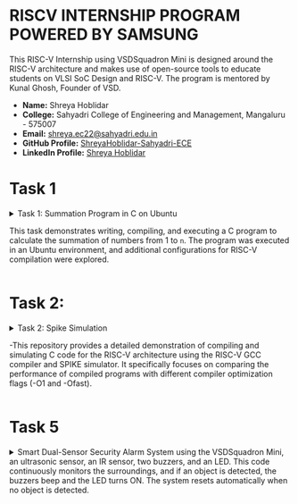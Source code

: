 # RISCV INTERNSHIP PROGRAM POWERED BY SAMSUNG 
This RISC-V Internship using VSDSquadron Mini is designed around the RISC-V architecture and makes use of open-source tools to educate students on VLSI SoC Design and RISC-V. The program is mentored by Kunal Ghosh, Founder of VSD.


- **Name:** Shreya Hoblidar 
- **College:** Sahyadri College of Engineering and Management, Mangaluru - 575007  
- **Email:** [shreya.ec22@sahyadri.edu.in](mailto:shreya.ec22@sahyadri.edu.in)  
- **GitHub Profile:** [ShreyaHoblidar-Sahyadri-ECE](https://github.com/ShreyaHoblidar-Sahyadri-ECE)  
- **LinkedIn Profile:** [Shreya Hoblidar](https://www.linkedin.com/in/shreyahoblidar/)

# Task 1
<details>
<summary> Task 1: Summation Program in C on Ubuntu

This task demonstrates writing, compiling, and executing a C program to calculate the summation of numbers from 1 to `n`. The program was executed in an Ubuntu environment, and additional configurations for RISC-V compilation were explored.

</summary>
---

## Steps Performed

### 1. **Installing Text Editor (`leafpad`)**
- Attempted to open a file using the `leafpad` text editor.
- The command `leafpad` was not found, so it was installed using:
  ```bash
  sudo apt install leafpad

![Installing Text Editor](https://github.com/ShreyaHoblidar-Sahyadri-ECE/ShreyaHoblidar/blob/6d8a613923f4dcdb28f42944381870f95b76b432/Task1/task%201.png)

### 2. **Write the C program***
```bash
  leafpad sum1ton.c
```
![C Program code](https://github.com/ShreyaHoblidar-Sahyadri-ECE/ShreyaHoblidar/blob/e49b71ae766534af43542706462726dfcff2fac5/Task1/task11.png)

### 3.Compile and run the program:
```bash
gcc sum1ton.c
./a.out
```
### 4.Cross-compile for RISC-V:
-Install riscv64-unknown-elf-gcc.
-Use the following command to compile:
```bash
 riscv64-unknown-elf-gcc -O1 -mabi=lp64 -march=rv64i -o sum1ton.o sum1ton.c
```
-Verify the object file:
```bash
ls -ltr sum1ton.o
```
![Screenshot 3](https://github.com/ShreyaHoblidar-Sahyadri-ECE/ShreyaHoblidar/blob/c575a7a47de52a4622779829d5055f15e6648b63/Task1/task01.png)
![Screenshot 4](https://github.com/ShreyaHoblidar-Sahyadri-ECE/ShreyaHoblidar/blob/95288b8154562f58a43bc94a63d45badede232e8/Task1/task111.png)
![Screenshot 5](https://github.com/ShreyaHoblidar-Sahyadri-ECE/ShreyaHoblidar/blob/7c449bece1095d4c13b83986f9fcd41a5d74fda1/Task1/task1111.png)
</details>

# Task 2:
<details>
  <summary> Task 2: Spike Simulation

-This repository provides a detailed demonstration of compiling and simulating C code for the RISC-V architecture using the RISC-V GCC compiler and SPIKE simulator. It specifically focuses on comparing the performance of compiled programs with different compiler optimization flags (-O1 and -Ofast).
</summary>

### Objective
- Understand how to compile a simple C program for the RISC-V architecture.
- Use RISC-V GCC to compile the program with different optimization levels (-O1 and -Ofast).
- Analyze the performance of the program using the SPIKE simulator.
- Compare the assembly output and program execution flow with different optimization levels.

###  Compile Using RISC-V GCC
- The C program is compiled using the riscv64-unknown-elf-gcc compiler. The target architecture is rv64i (64-bit RISC-V) and the ABI is lp64.

- Compile with -O1 Optimization:
To compile with basic optimization (-O1), use the following command:
```bash
 riscv64-unknown-elf-gcc -O1 -mabi=lp64 -march=rv64i -o swift.o swift.c
```
### Disassemble Object File:
- To view the assembly code generated by the compiler, use the following command:
 ```bash
riscv64-unknown-elf-objdump -d swift.o
```
- We can also minimize the output for easier reading:
  ```bash
   riscv64-unknown-elf-objdump -d swift.o | less

![Screenshot 1](https://github.com/ShreyaHoblidar-Sahyadri-ECE/ShreyaHoblidar/blob/675ffc0eaa81ebd3ee3de85fb6412c27552b5dcf/Task2/1.jpg)

### Run SPIKE Simulation
- To simulate the compiled RISC-V program in non-debug mode, use the following command:
  ```bash
  spike pk swift.o
  
</details>

# Task 5
<details>
 <summary>  Smart Dual-Sensor Security Alarm System using the VSDSquadron Mini, an ultrasonic sensor, an IR sensor, two buzzers, and an LED. This code continuously monitors the surroundings, and if an object is detected, the buzzers beep and the LED turns ON. The system resets automatically when no object is detected.</summary>

 # Smart Dual-Sensor Security Alarm System

## Overview
This project is a Smart Dual-Sensor Security Alarm System that continuously monitors for intruders using both an ultrasonic sensor and an IR sensor. If any object is detected within a predefined range, the system will activate two buzzers as an alarm and turn on an LED as a visual warning. The system runs automatically without requiring any manual activation or push button.

### Key Features:
- Automated Intruder Detection: Uses both an ultrasonic sensor and an IR sensor to detect objects.
- Dual-Stage Alert System:
  If an object is detected by either sensor, the LED turns ON and both buzzers sound an alarm.
- Continuous Monitoring: The system runs 24/7 without needing manual activation.
- Versatile Applications: Can be used for home security, restricted area monitoring, or smart door alarms.
  
## Components Required
- *VSD Squadron Mini*
- *Ultrasonic Sensor* 
- LED* (to display the output)
- *Breadboard*
- *IR Sensor*
- *Jumper wires*
- *VS Code* (for software development)
- *PlatformIO* (multi-framework professional IDE)

## How It Works
- The system continuously monitors the surroundings.
- If the ultrasonic sensor detects an object within 20 cm, it triggers the alarm.
- If the IR sensor detects movement or an object, it also triggers the alarm.
- When an intruder is detected, both buzzers will beep repeatedly, and the LED will turn ON.
- The alarm stops when no object is detected by both sensors.

![Circuit diagram](Task 5/duoble_smart.png)

## Code
# Working of code
- Initial Setup:
Configures GPIO pins for LED, buzzers, ultrasonic sensor, and IR sensor.
The LED and buzzers are initially off.

-Continuous Monitoring:
The system constantly checks for objects using ultrasonic and IR sensors.
The ultrasonic sensor measures distance and returns the value in centimeters.
The IR sensor detects nearby objects (it outputs LOW when something is detected).
Alarm Activation:
If the distance is less than 20 cm or the IR sensor detects an object, the LED turns ON and both buzzers beep in a pattern.

-Alarm Deactivation:
If no object is detected, the LED and buzzers remain OFF.

## Program
``` bash
#include <ch32v00x.h>

void Delay_us(uint32_t us) {
    for (uint32_t i = 0; i < (us * 8); i++) {
        __NOP();
    }
}

void GPIO_Config(void) {
    RCC_APB2PeriphClockCmd(RCC_APB2Periph_GPIOA | RCC_APB2Periph_GPIOC, ENABLE);

    GPIO_InitTypeDef GPIO_InitStructure = {0};

    // Trig Pin (PA1) - Output
    GPIO_InitStructure.GPIO_Pin = GPIO_Pin_1;
    GPIO_InitStructure.GPIO_Mode = GPIO_Mode_Out_PP;
    GPIO_InitStructure.GPIO_Speed = GPIO_Speed_50MHz;
    GPIO_Init(GPIOA, &GPIO_InitStructure);

    // Echo Pin (PA2) - Input
    GPIO_InitStructure.GPIO_Pin = GPIO_Pin_2;
    GPIO_InitStructure.GPIO_Mode = GPIO_Mode_IN_FLOATING;
    GPIO_Init(GPIOA, &GPIO_InitStructure);

    // LED (PC2) - Output
    GPIO_InitStructure.GPIO_Pin = GPIO_Pin_2;
    GPIO_InitStructure.GPIO_Mode = GPIO_Mode_Out_PP;
    GPIO_Init(GPIOC, &GPIO_InitStructure);
}

uint16_t MeasureDistance() {
    uint32_t time = 0;
    uint32_t timeout = 300000;

    // Send Trigger pulse (10µs)
    GPIO_WriteBit(GPIOA, GPIO_Pin_1, RESET);
    Delay_us(2);
    GPIO_WriteBit(GPIOA, GPIO_Pin_1, SET);
    Delay_us(10);
    GPIO_WriteBit(GPIOA, GPIO_Pin_1, RESET);

    // Wait for Echo HIGH
    while (GPIO_ReadInputDataBit(GPIOA, GPIO_Pin_2) == 0 && timeout--);
    if (timeout == 0) return 999; // Timeout: No object detected

    timeout = 300000;
    while (GPIO_ReadInputDataBit(GPIOA, GPIO_Pin_2) == 1 && timeout--) {
        time++;
    }
    if (timeout == 0) return 999; // Timeout: No object detected

    return (time / 58); // Convert to cm
}

int main(void) {
    SystemCoreClockUpdate();
    GPIO_Config();
    Delay_us(500);

    while (1) {
        uint16_t distance = MeasureDistance();

        if (distance < 10) {
            GPIO_WriteBit(GPIOC, GPIO_Pin_2, SET);  // LED ON
        } else {
            GPIO_WriteBit(GPIOC, GPIO_Pin_2, RESET); // LED OFF
        }

        Delay_us(100000);
    }
}
```
#Project Applications:
-  Smart Door Alarm – Detects if someone is near.
-  Obstacle Avoidance System – Used in robotics.
-  Blind Assistance Device – Alerts users when objects are close.

  </details>










